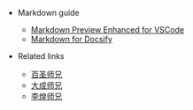 - Markdown guide
    - [Markdown Preview Enhanced for VSCode](https://leetah666.github.io/Notes/mpe_guide)
    - [Markdown for Docsify](https://docsify.js.org/#/)

- Related links
    - [百圣师兄](https://hbs2000.github.io/Gpaper/#/)
    - [大成师兄](https://ligang19999.github.io/115/#/)
    - [李煌师兄](https://leetah666.github.io/Notes/#/) 